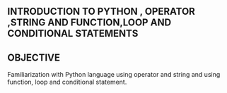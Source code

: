 ## INTRODUCTION TO PYTHON , OPERATOR ,STRING AND FUNCTION,LOOP AND CONDITIONAL STATEMENTS

## OBJECTIVE
Familiarization with Python language using operator and string and using function, loop and 
conditional statement.
